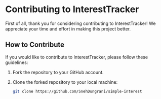 # Contributing to InterestTracker

First of all, thank you for considering contributing to InterestTracker! We appreciate your time and effort in making this project better.

## How to Contribute

If you would like to contribute to InterestTracker, please follow these guidelines:

1. Fork the repository to your GitHub account.

2. Clone the forked repository to your local machine:
   ```bash
   git clone https://github.com/SnehDungrani/simple-interest
   ```
